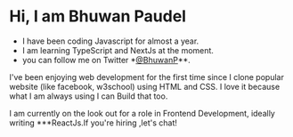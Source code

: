 # Hi, I am Bhuwan Paudel

- I have been coding Javascript for almost a year.
- I am learning TypeScript and NextJs at the moment.
- you can follow me on Twitter \*[@BhuwanP](https://twitter.com/BhuwanP69)\*\*.

I've been enjoying web development for the first time since
I clone popular website (like facebook, w3school) using HTML and CSS.
I love it because what I am always using I can Build that too.

I am currently on the look out for a role in Frontend Development,
ideally writing \*\*\*ReactJs.If you're hiring ,let's chat!
